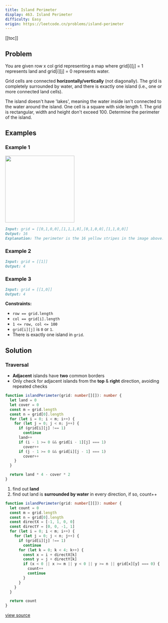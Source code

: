 ```yaml
---
title: Island Perimeter
display: 463. Island Perimeter
difficulty: Easy
origin: https://leetcode.cn/problems/island-perimeter
---
```


[[toc]]

## Problem

You are given row x col grid representing a map where grid[i][j] = 1 represents land and grid[i][j] = 0 represents water.

Grid cells are connected **horizontally/vertically** (not diagonally). The grid is completely surrounded by water, and there is exactly one island (i.e., one or more connected land cells).

The island doesn't have 'lakes', meaning the water inside isn't connected to the water around the island. One cell is a square with side length 1. The grid is rectangular, width and height don't exceed 100. Determine the perimeter of the island.

## Examples

### Example 1

<img src="https://assets.leetcode.com/uploads/2018/10/12/island.png" style="width: 221px; height: 213px;" />

```md
Input: grid = [[0,1,0,0],[1,1,1,0],[0,1,0,0],[1,1,0,0]]
Output: 16
Explanation: The perimeter is the 16 yellow stripes in the image above.
```

### Example 2

```md
Input: grid = [[1]]
Output: 4
```

### Example 3

```md
Input: grid = [[1,0]]
Output: 4
```

**Constraints:**

- <code>row == grid.length</code>
- <code>col == grid[i].length</code>
- <code>1 &lt;= row, col &lt;= 100</code>
- <code>grid[i][j]</code> is <code>0</code> or <code>1</code>.
- There is exactly one island in <code>grid</code>.

## Solution

### Traversal

- **Adjacent** islands have **two** common borders
- Only check for adjacent islands from the **top** & **right** direction, avoiding repeated checks

```ts
function islandPerimeter(grid: number[][]): number {
  let land = 0
  let cover = 0
  const m = grid.length
  const n = grid[0].length
  for (let i = 0; i < m; i++) {
    for (let j = 0; j < n; j++) {
      if (grid[i][j] !== 1)
        continue
      land++
      if (i - 1 >= 0 && grid[i - 1][j] === 1)
        cover++
      if (j - 1 >= 0 && grid[i][j - 1] === 1)
        cover++
    }
  }

  return land * 4 - cover * 2
}
```

1. find out **land**
2. find out land is **surrounded by water** in every direction, if so, count++

```ts
function islandPerimeter(grid: number[][]): number {
  let count = 0
  const m = grid.length
  const n = grid[0].length
  const directX = [-1, 1, 0, 0]
  const directY = [0, 0, -1, 1]
  for (let i = 0; i < m; i++) {
    for (let j = 0; j < n; j++) {
      if (grid[i][j] !== 1)
        continue
      for (let k = 0; k < 4; k++) {
        const x = i + directX[k]
        const y = j + directY[k]
        if (x < 0 || x >= m || y < 0 || y >= n || grid[x][y] === 0) {
          count++
          continue
        }
      }
    }
  }

  return count
}
```

[view source](https://leetcode.cn/problems/island-perimeter)
